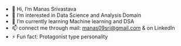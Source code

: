 - 👋 Hi, I’m Manas Srivastava
- 👀 I’m interested in Data Science and Analysis Domain
- 🌱 I’m currently learning Machine learning and DSA 
- 📫 connect me through mail: manas09sri@gmail.com & on LinkedIn 
- ⚡ Fun fact: Protagonist type personality 

<!---
manas0540/manas0540 is a ✨ special ✨ repository because its `README.md` (this file) appears on your GitHub profile.
You can click the Preview link to take a look at your changes.
--->

